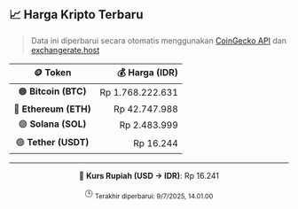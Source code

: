 

<!-- HARGA_KRIPTO -->
## 📈 Harga Kripto Terbaru

> Data ini diperbarui secara otomatis menggunakan [CoinGecko API](https://www.coingecko.com/) dan [exchangerate.host](https://exchangerate.host/)

<div align="center">

| 🪙 Token | 💰 Harga (IDR) |
|:------:|---------------:|
| 🟠 **Bitcoin (BTC)**   | Rp 1.768.222.631 |
| 🔵 **Ethereum (ETH)**  | Rp 42.747.988 |
| 🟣 **Solana (SOL)**    | Rp 2.483.999 |
| 🟢 **Tether (USDT)**   | Rp 16.244 |

---

💱 **Kurs Rupiah (USD → IDR)**: Rp 16.241

🕒 <sub>Terakhir diperbarui: 9/7/2025, 14.01.00</sub>

</div>
<!-- /HARGA_KRIPTO -->